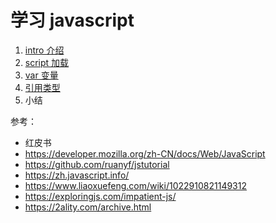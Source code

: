 # 学习 javascript

1. [intro 介绍](./docs/1.intro)
2. [script 加载](./docs/2.script)
3. [var 变量](./docs/3.var)
4. [引用类型](./docs/4.object)
5. 小结

参考：

- 红皮书
- https://developer.mozilla.org/zh-CN/docs/Web/JavaScript
- https://github.com/ruanyf/jstutorial
- https://zh.javascript.info/
- https://www.liaoxuefeng.com/wiki/1022910821149312
- https://exploringjs.com/impatient-js/
- https://2ality.com/archive.html
